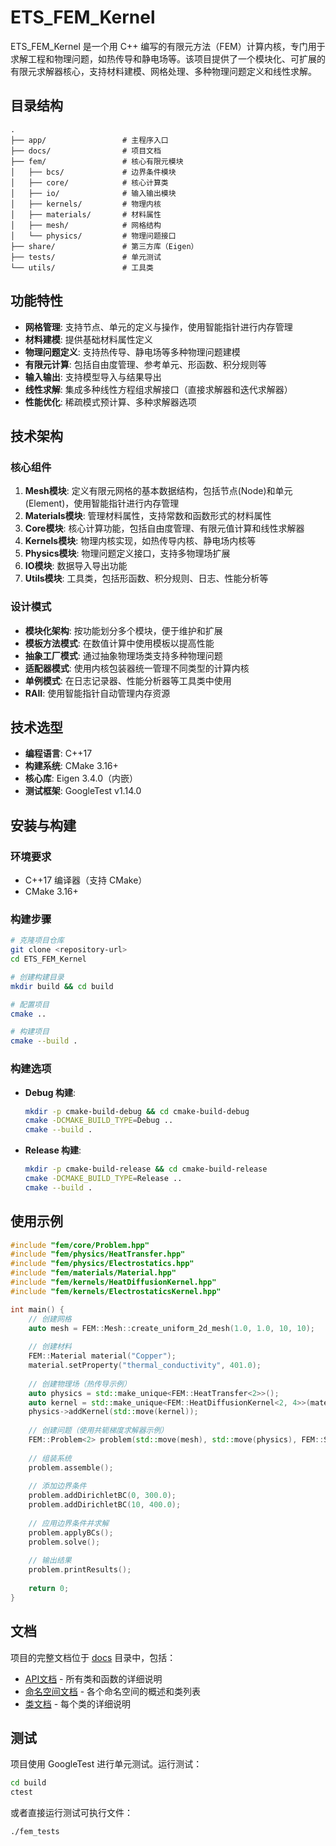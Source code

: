 # ETS_FEM_Kernel

ETS_FEM_Kernel 是一个用 C++ 编写的有限元方法（FEM）计算内核，专门用于求解工程和物理问题，如热传导和静电场等。该项目提供了一个模块化、可扩展的有限元求解器核心，支持材料建模、网格处理、多种物理问题定义和线性求解。

## 目录结构

```
.
├── app/                 # 主程序入口
├── docs/                # 项目文档
├── fem/                 # 核心有限元模块
│   ├── bcs/             # 边界条件模块
│   ├── core/            # 核心计算类
│   ├── io/              # 输入输出模块
│   ├── kernels/         # 物理内核
│   ├── materials/       # 材料属性
│   ├── mesh/            # 网格结构
│   └── physics/         # 物理问题接口
├── share/               # 第三方库（Eigen）
├── tests/               # 单元测试
└── utils/               # 工具类
```

## 功能特性

- **网格管理**: 支持节点、单元的定义与操作，使用智能指针进行内存管理
- **材料建模**: 提供基础材料属性定义
- **物理问题定义**: 支持热传导、静电场等多种物理问题建模
- **有限元计算**: 包括自由度管理、参考单元、形函数、积分规则等
- **输入输出**: 支持模型导入与结果导出
- **线性求解**: 集成多种线性方程组求解接口（直接求解器和迭代求解器）
- **性能优化**: 稀疏模式预计算、多种求解器选项

## 技术架构

### 核心组件

1. **Mesh模块**: 定义有限元网格的基本数据结构，包括节点(Node)和单元(Element)，使用智能指针进行内存管理
2. **Materials模块**: 管理材料属性，支持常数和函数形式的材料属性
3. **Core模块**: 核心计算功能，包括自由度管理、有限元值计算和线性求解器
4. **Kernels模块**: 物理内核实现，如热传导内核、静电场内核等
5. **Physics模块**: 物理问题定义接口，支持多物理场扩展
6. **IO模块**: 数据导入导出功能
7. **Utils模块**: 工具类，包括形函数、积分规则、日志、性能分析等

### 设计模式

- **模块化架构**: 按功能划分多个模块，便于维护和扩展
- **模板方法模式**: 在数值计算中使用模板以提高性能
- **抽象工厂模式**: 通过抽象物理场类支持多种物理问题
- **适配器模式**: 使用内核包装器统一管理不同类型的计算内核
- **单例模式**: 在日志记录器、性能分析器等工具类中使用
- **RAII**: 使用智能指针自动管理内存资源

## 技术选型

- **编程语言**: C++17
- **构建系统**: CMake 3.16+
- **核心库**: Eigen 3.4.0（内嵌）
- **测试框架**: GoogleTest v1.14.0

## 安装与构建

### 环境要求

- C++17 编译器（支持 CMake）
- CMake 3.16+

### 构建步骤

```bash
# 克隆项目仓库
git clone <repository-url>
cd ETS_FEM_Kernel

# 创建构建目录
mkdir build && cd build

# 配置项目
cmake ..

# 构建项目
cmake --build .
```

### 构建选项

- **Debug 构建**:
  ```bash
  mkdir -p cmake-build-debug && cd cmake-build-debug
  cmake -DCMAKE_BUILD_TYPE=Debug ..
  cmake --build .
  ```

- **Release 构建**:
  ```bash
  mkdir -p cmake-build-release && cd cmake-build-release
  cmake -DCMAKE_BUILD_TYPE=Release ..
  cmake --build .
  ```

## 使用示例

```cpp
#include "fem/core/Problem.hpp"
#include "fem/physics/HeatTransfer.hpp"
#include "fem/physics/Electrostatics.hpp"
#include "fem/materials/Material.hpp"
#include "fem/kernels/HeatDiffusionKernel.hpp"
#include "fem/kernels/ElectrostaticsKernel.hpp"

int main() {
    // 创建网格
    auto mesh = FEM::Mesh::create_uniform_2d_mesh(1.0, 1.0, 10, 10);
    
    // 创建材料
    FEM::Material material("Copper");
    material.setProperty("thermal_conductivity", 401.0);
    
    // 创建物理场（热传导示例）
    auto physics = std::make_unique<FEM::HeatTransfer<2>>();
    auto kernel = std::make_unique<FEM::HeatDiffusionKernel<2, 4>>(material);
    physics->addKernel(std::move(kernel));
    
    // 创建问题（使用共轭梯度求解器示例）
    FEM::Problem<2> problem(std::move(mesh), std::move(physics), FEM::SolverType::ConjugateGradient);
    
    // 组装系统
    problem.assemble();
    
    // 添加边界条件
    problem.addDirichletBC(0, 300.0);
    problem.addDirichletBC(10, 400.0);
    
    // 应用边界条件并求解
    problem.applyBCs();
    problem.solve();
    
    // 输出结果
    problem.printResults();
    
    return 0;
}
```

## 文档

项目的完整文档位于 [docs](./docs) 目录中，包括：

- [API文档](./docs/SUMMARY.md) - 所有类和函数的详细说明
- [命名空间文档](./docs/fem/README.md) - 各个命名空间的概述和类列表
- [类文档](./docs/fem/core/classes) - 每个类的详细说明

## 测试

项目使用 GoogleTest 进行单元测试。运行测试：

```bash
cd build
ctest
```

或者直接运行测试可执行文件：

```bash
./fem_tests
```
